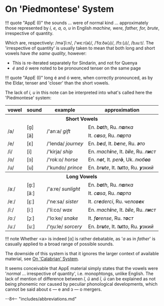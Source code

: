 # On 'Piedmontese' System

!!! quote "AppE (I)"
	the sounds ... were of normal kind ... approximately those represented by *i, e, a, o, u* in English *machine, were, father, for, brute*, irrespective of quantity.

Which are, respectively: /məˈʃiːn/, /ˈwɛːr(ə)/, /ˈfɑːðə(ɹ)/, /fɔː(ɹ)/, /bɹuːt/. The 'irrespective of quantity' is usually taken to mean that both long and short vowels have *the same quality*, however:

+ This is re-iterated separately for Sindarin, and not for Quenya
+ *é* and *ó* were noted to be pronounced tenser on the same page

!!! quote "AppE (I)"
	long é and ó were, when correctly pronounced, as by the Eldar, tenser and 'closer' than the short vowels.
	
The lack of *i, u* in this note can be interpreted into what's called here the 'Piedmontese' system:

<table>
	<tr>
		<th>vowel</th>
		<th>sound</th>
		<th>example</th>
		<th>approximation</th>
	</tr>
	<tr>
		<th colspan="4">Short Vowels</th>
	</tr>
	<tr>
		<td rowspan="2">/a/</td>
		<td><span class="ipa">[ɑ&#799;]</span></td>
		<td rowspan="2">/'anːa/ <i>gift</i></td>
		<td>En. <i>b<b>a</b>th</i>, Ru. <i>п<b>а</b>лка</i></td>
	</tr>
	<tr>
		<td><span class="ipa">[ä]</span></td>
		<td>It. <i>c<b>a</b>sa</i>, Ru. <i>п<b>а</b>рта</i></td>
	</tr>
	<tr>
		<td>/e/</td>
		<td><span class="ipa">[ɛ]</span></td>
		<td>/'lenda/ <i>journey</i></td>
		<td>En. <i>b<b>e</b>d</i>, It. <i>b<b>e</b>ne</i>, Ru. <i><b>э</b>то</i></td>
	</tr>
	<tr>
		<td>/i/</td>
		<td><span class="ipa">[i]</span></td>
		<td>/'kirja/ <i>ship</i></td>
		<td>En. <i>mach<b>i</b>ne</i>, It. <i>b<b>i</b>le</i>, Ru. <i>л<b>и</b>ст</i></td>
	</tr>
	<tr>
		<td>/o/</td>
		<td><span class="ipa">[ɔ]</span></td>
		<td>/'rokːo/ <i>horse</i></td>
		<td>En. <i>n<b>o</b>t</i>, It. <i>per<b>ò</b></i>, Uk. <i>люб<b>о</b>в</i></td>
	</tr>
	<tr>
		<td>/u/</td>
		<td><span class="ipa">[u]</span></td>
		<td>/'kundo/ <i>prince</i></td>
		<td>En. <i>br<b>u</b>te</i>, It. <i>t<b>u</b>tto</i>, Ru. <i><b>у</b>зкий</i></td>
	</tr>
	<tr>
		<th colspan="4">Long Vowels</th>
	</tr>
	<tr>
		<td rowspan="2">/aː/</td>
		<td><span class="ipa">[ɑ&#799;ː]</span></td>
		<td rowspan="2">/'aːre/ <i>sunlight</i></td>
		<td>En. <i>b<b>a</b>th</i>, Ru. <i>п<b>а</b>лка</i></td>
	</tr>
	<tr>
		<td><span class="ipa">[äː]</span></td>
		<td>It. <i>c<b>a</b>sa</i>, Ru. <i>п<b>а</b>рта</i></td>
	</tr>
	<tr>
		<td>/eː/</td>
		<td><span class="ipa">[ɛ&#797;ː]</span></td>
		<td>/'neːsa/ <i>sister</i></td>
		<td> It. <i>cr<b>e</b>derci</i>, Ru. <i>челов<b>е</b>к</i></td>
	</tr>
	<tr>
		<td>/iː/</td>
		<td><span class="ipa">[iː]</span></td>
		<td>/'liːco/ <i>wax</i></td>
		<td>En. <i>mach<b>i</b>ne</i>, It. <i>b<b>i</b>le</i>, Ru. <i>л<b>и</b>ст</i></td>
	</tr>
	<tr>
		<td>/oː/</td>
		<td><span class="ipa">[ɔ&#797;ː]</span></td>
		<td>/'loːke/ <i>snake</i></td>
		<td>It. <i>f<b>o</b>rense</i>, Ru. <i>т<b>о</b>ст</i></td>
	</tr>
	<tr>
		<td>/uː/</td>
		<td><span class="ipa">[uː]</span></td>
		<td>/'ŋuːle/ <i>sorcery</i></td>
		<td>En. <i>br<b>u</b>te</i>, It. <i>t<b>u</b>tto</i>, Ru. <i><b>у</b>зкий</i></td>
	</tr>
</table>

!!! note
	Whether <a\> is indeed [ɑ] is rather debatable, as '*a* as in *father*' is casually applied to a broad range of possible sounds.

The downside of this system is that it ignores the larger context of available material, see [On 'Calabrian' System](#on-calabrian-system).

It seems conceivable that AppE material simply states that the vowels were '*normal* ... irrespective of quantity', i.e. monophtongs, unlike English. The lack of mention of difference between *ĭ, ŭ* and *ī, ū* can be explained as not being phonemic nor caused by peculiar phonological developments, which cannot be said about ɛ — e and ɔ — o mergers.

--8<-- "includes/abbreviations.md"
